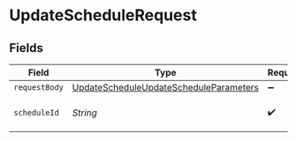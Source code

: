 # UpdateScheduleRequest


## Fields

| Field                                                                                                       | Type                                                                                                        | Required                                                                                                    | Description                                                                                                 |
| ----------------------------------------------------------------------------------------------------------- | ----------------------------------------------------------------------------------------------------------- | ----------------------------------------------------------------------------------------------------------- | ----------------------------------------------------------------------------------------------------------- |
| `requestBody`                                                                                               | [UpdateScheduleUpdateScheduleParameters](../../models/operations/UpdateScheduleUpdateScheduleParameters.md) | :heavy_minus_sign:                                                                                          | N/A                                                                                                         |
| `scheduleId`                                                                                                | *String*                                                                                                    | :heavy_check_mark:                                                                                          | The unique ID of the schedule.                                                                              |